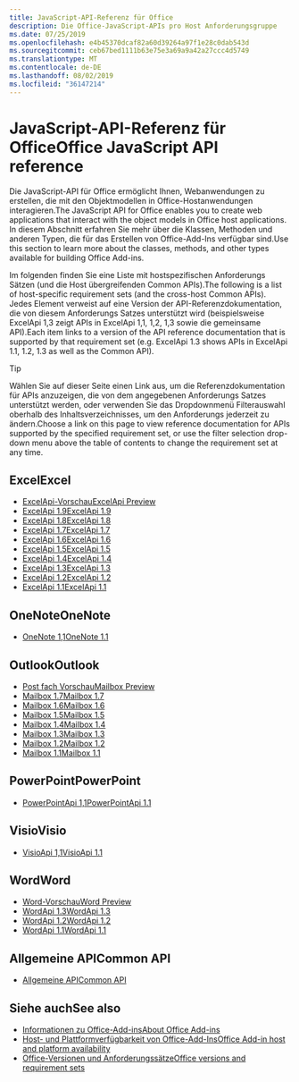 ```yaml
---
title: JavaScript-API-Referenz für Office
description: Die Office-JavaScript-APIs pro Host Anforderungsgruppe
ms.date: 07/25/2019
ms.openlocfilehash: e4b45370dcaf82a60d39264a97f1e28c0dab543d
ms.sourcegitcommit: ceb67bed1111b63e75e3a69a9a42a27ccc4d5749
ms.translationtype: MT
ms.contentlocale: de-DE
ms.lasthandoff: 08/02/2019
ms.locfileid: "36147214"
---
```

# <a name="office-javascript-api-reference"></a><span data-ttu-id="668ac-103">JavaScript-API-Referenz für Office</span><span class="sxs-lookup"><span data-stu-id="668ac-103">Office JavaScript API reference</span></span>

<span data-ttu-id="668ac-104">Die JavaScript-API für Office ermöglicht Ihnen, Webanwendungen zu erstellen, die mit den Objektmodellen in Office-Hostanwendungen interagieren.</span><span class="sxs-lookup"><span data-stu-id="668ac-104">The JavaScript API for Office enables you to create web applications that interact with the object models in Office host applications.</span></span> <span data-ttu-id="668ac-105">In diesem Abschnitt erfahren Sie mehr über die Klassen, Methoden und anderen Typen, die für das Erstellen von Office-Add-Ins verfügbar sind.</span><span class="sxs-lookup"><span data-stu-id="668ac-105">Use this section to learn more about the classes, methods, and other types available for building Office Add-ins.</span></span>

<span data-ttu-id="668ac-106">Im folgenden finden Sie eine Liste mit hostspezifischen Anforderungs Sätzen (und die Host übergreifenden Common APIs).</span><span class="sxs-lookup"><span data-stu-id="668ac-106">The following is a list of host-specific requirement sets (and the cross-host Common APIs).</span></span> <span data-ttu-id="668ac-107">Jedes Element verweist auf eine Version der API-Referenzdokumentation, die von diesem Anforderungs Satzes unterstützt wird (beispielsweise ExcelApi 1,3 zeigt APIs in ExcelApi 1,1, 1,2, 1,3 sowie die gemeinsame API).</span><span class="sxs-lookup"><span data-stu-id="668ac-107">Each item links to a version of the API reference documentation that is supported by that requirement set (e.g. ExcelApi 1.3 shows APIs in ExcelApi 1.1, 1.2, 1.3 as well as the Common API).</span></span>

> [!TIP]
> <span data-ttu-id="668ac-108">Wählen Sie auf dieser Seite einen Link aus, um die Referenzdokumentation für APIs anzuzeigen, die von dem angegebenen Anforderungs Satzes unterstützt werden, oder verwenden Sie das Dropdownmenü Filterauswahl oberhalb des Inhaltsverzeichnisses, um den Anforderungs jederzeit zu ändern.</span><span class="sxs-lookup"><span data-stu-id="668ac-108">Choose a link on this page to view reference documentation for APIs supported by the specified requirement set, or use the filter selection drop-down menu above the table of contents to change the requirement set at any time.</span></span>

## <a name="excel"></a><span data-ttu-id="668ac-109">Excel</span><span class="sxs-lookup"><span data-stu-id="668ac-109">Excel</span></span>

- [<span data-ttu-id="668ac-110">ExcelApi-Vorschau</span><span class="sxs-lookup"><span data-stu-id="668ac-110">ExcelApi Preview</span></span>](/javascript/api/excel?view=excel-js-preview)
- [<span data-ttu-id="668ac-111">ExcelApi 1.9</span><span class="sxs-lookup"><span data-stu-id="668ac-111">ExcelApi 1.9</span></span>](/javascript/api/excel?view=excel-js-1.9)
- [<span data-ttu-id="668ac-112">ExcelApi 1.8</span><span class="sxs-lookup"><span data-stu-id="668ac-112">ExcelApi 1.8</span></span>](/javascript/api/excel?view=excel-js-1.8)
- [<span data-ttu-id="668ac-113">ExcelApi 1.7</span><span class="sxs-lookup"><span data-stu-id="668ac-113">ExcelApi 1.7</span></span>](/javascript/api/excel?view=excel-js-1.7)
- [<span data-ttu-id="668ac-114">ExcelApi 1.6</span><span class="sxs-lookup"><span data-stu-id="668ac-114">ExcelApi 1.6</span></span>](/javascript/api/excel?view=excel-js-1.6)
- [<span data-ttu-id="668ac-115">ExcelApi 1.5</span><span class="sxs-lookup"><span data-stu-id="668ac-115">ExcelApi 1.5</span></span>](/javascript/api/excel?view=excel-js-1.5)
- [<span data-ttu-id="668ac-116">ExcelApi 1.4</span><span class="sxs-lookup"><span data-stu-id="668ac-116">ExcelApi 1.4</span></span>](/javascript/api/excel?view=excel-js-1.4)
- [<span data-ttu-id="668ac-117">ExcelApi 1.3</span><span class="sxs-lookup"><span data-stu-id="668ac-117">ExcelApi 1.3</span></span>](/javascript/api/excel?view=excel-js-1.3)
- [<span data-ttu-id="668ac-118">ExcelApi 1.2</span><span class="sxs-lookup"><span data-stu-id="668ac-118">ExcelApi 1.2</span></span>](/javascript/api/excel?view=excel-js-1.2)
- [<span data-ttu-id="668ac-119">ExcelApi 1.1</span><span class="sxs-lookup"><span data-stu-id="668ac-119">ExcelApi 1.1</span></span>](/javascript/api/excel?view=excel-js-1.1)

## <a name="onenote"></a><span data-ttu-id="668ac-120">OneNote</span><span class="sxs-lookup"><span data-stu-id="668ac-120">OneNote</span></span>

- [<span data-ttu-id="668ac-121">OneNote 1,1</span><span class="sxs-lookup"><span data-stu-id="668ac-121">OneNote 1.1</span></span>](/javascript/api/onenote?view=onenote-js-1.1)

## <a name="outlook"></a><span data-ttu-id="668ac-122">Outlook</span><span class="sxs-lookup"><span data-stu-id="668ac-122">Outlook</span></span>

- [<span data-ttu-id="668ac-123">Post fach Vorschau</span><span class="sxs-lookup"><span data-stu-id="668ac-123">Mailbox Preview</span></span>](/javascript/api/outlook?view=outlook-js-preview)
- [<span data-ttu-id="668ac-124">Mailbox 1.7</span><span class="sxs-lookup"><span data-stu-id="668ac-124">Mailbox 1.7</span></span>](/javascript/api/outlook?view=outlook-js-1.7)
- [<span data-ttu-id="668ac-125">Mailbox 1.6</span><span class="sxs-lookup"><span data-stu-id="668ac-125">Mailbox 1.6</span></span>](/javascript/api/outlook?view=outlook-js-1.6)
- [<span data-ttu-id="668ac-126">Mailbox 1.5</span><span class="sxs-lookup"><span data-stu-id="668ac-126">Mailbox 1.5</span></span>](/javascript/api/outlook?view=outlook-js-1.5)
- [<span data-ttu-id="668ac-127">Mailbox 1.4</span><span class="sxs-lookup"><span data-stu-id="668ac-127">Mailbox 1.4</span></span>](/javascript/api/outlook?view=outlook-js-1.4)
- [<span data-ttu-id="668ac-128">Mailbox 1.3</span><span class="sxs-lookup"><span data-stu-id="668ac-128">Mailbox 1.3</span></span>](/javascript/api/outlook?view=outlook-js-1.3)
- [<span data-ttu-id="668ac-129">Mailbox 1.2</span><span class="sxs-lookup"><span data-stu-id="668ac-129">Mailbox 1.2</span></span>](/javascript/api/outlook?view=outlook-js-1.2)
- [<span data-ttu-id="668ac-130">Mailbox 1.1</span><span class="sxs-lookup"><span data-stu-id="668ac-130">Mailbox 1.1</span></span>](/javascript/api/outlook?view=outlook-js-1.1)

## <a name="powerpoint"></a><span data-ttu-id="668ac-131">PowerPoint</span><span class="sxs-lookup"><span data-stu-id="668ac-131">PowerPoint</span></span>

- [<span data-ttu-id="668ac-132">PowerPointApi 1,1</span><span class="sxs-lookup"><span data-stu-id="668ac-132">PowerPointApi 1.1</span></span>](/javascript/api/powerpoint?view=powerpoint-js-1.1)

## <a name="visio"></a><span data-ttu-id="668ac-133">Visio</span><span class="sxs-lookup"><span data-stu-id="668ac-133">Visio</span></span>

- [<span data-ttu-id="668ac-134">VisioApi 1,1</span><span class="sxs-lookup"><span data-stu-id="668ac-134">VisioApi 1.1</span></span>](/javascript/api/visio?view=visio-js-1.1)

## <a name="word"></a><span data-ttu-id="668ac-135">Word</span><span class="sxs-lookup"><span data-stu-id="668ac-135">Word</span></span>

- [<span data-ttu-id="668ac-136">Word-Vorschau</span><span class="sxs-lookup"><span data-stu-id="668ac-136">Word Preview</span></span>](/javascript/api/word?view=word-js-preview)
- [<span data-ttu-id="668ac-137">WordApi 1.3</span><span class="sxs-lookup"><span data-stu-id="668ac-137">WordApi 1.3</span></span>](/javascript/api/word?view=word-js-1.3)
- [<span data-ttu-id="668ac-138">WordApi 1.2</span><span class="sxs-lookup"><span data-stu-id="668ac-138">WordApi 1.2</span></span>](/javascript/api/word?view=word-js-1.2)
- [<span data-ttu-id="668ac-139">WordApi 1.1</span><span class="sxs-lookup"><span data-stu-id="668ac-139">WordApi 1.1</span></span>](/javascript/api/word?view=word-js-1.1)

## <a name="common-api"></a><span data-ttu-id="668ac-140">Allgemeine API</span><span class="sxs-lookup"><span data-stu-id="668ac-140">Common API</span></span>

- [<span data-ttu-id="668ac-141">Allgemeine API</span><span class="sxs-lookup"><span data-stu-id="668ac-141">Common API</span></span>](/javascript/api/office?view=common-js)

## <a name="see-also"></a><span data-ttu-id="668ac-142">Siehe auch</span><span class="sxs-lookup"><span data-stu-id="668ac-142">See also</span></span>

- [<span data-ttu-id="668ac-143">Informationen zu Office-Add-ins</span><span class="sxs-lookup"><span data-stu-id="668ac-143">About Office Add-ins</span></span>](/office/dev/add-ins/overview)
- [<span data-ttu-id="668ac-144">Host- und Plattformverfügbarkeit von Office-Add-Ins</span><span class="sxs-lookup"><span data-stu-id="668ac-144">Office Add-in host and platform availability</span></span>](/office/dev/add-ins/overview/office-add-in-availability)
- [<span data-ttu-id="668ac-145">Office-Versionen und Anforderungssätze</span><span class="sxs-lookup"><span data-stu-id="668ac-145">Office versions and requirement sets</span></span>](/office/dev/add-ins/develop/office-versions-and-requirement-sets)
